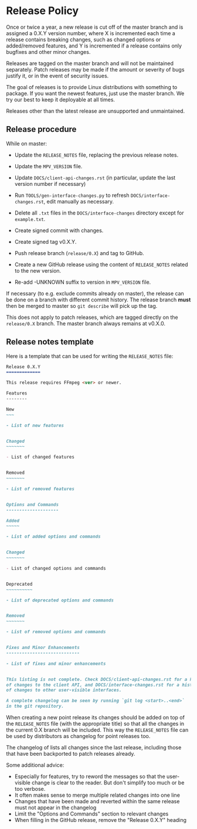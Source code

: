 Release Policy
==============

Once or twice a year, a new release is cut off of the master branch and is
assigned a 0.X.Y version number, where X is incremented each time a release
contains breaking changes, such as changed options or added/removed features,
and Y is incremented if a release contains only bugfixes and other minor
changes.

Releases are tagged on the master branch and will not be maintained separately.
Patch releases may be made if the amount or severity of bugs justify it, or in
the event of security issues.

The goal of releases is to provide Linux distributions with something to
package. If you want the newest features, just use the master branch.
We try our best to keep it deployable at all times.

Releases other than the latest release are unsupported and unmaintained.

Release procedure
-----------------

While on master:

- Update the `RELEASE_NOTES` file, replacing the previous release notes.

- Update the `MPV_VERSION` file.

- Update `DOCS/client-api-changes.rst` (in particular, update the last version
  number if necessary)

- Run `TOOLS/gen-interface-changes.py` to refresh `DOCS/interface-changes.rst`,
  edit manually as necessary.

- Delete all `.txt` files in the `DOCS/interface-changes` directory except for `example.txt`.

- Create signed commit with changes.

- Create signed tag v0.X.Y.

- Push release branch (`release/0.X`) and tag to GitHub.

- Create a new GitHub release using the content of `RELEASE_NOTES` related to
  the new version.

- Re-add -UNKNOWN suffix to version in `MPV_VERSION` file.

If necessary (to e.g. exclude commits already on master), the release can
be done on a branch with different commit history. The release branch **must**
then be merged to master so `git describe` will pick up the tag.

This does not apply to patch releases, which are tagged directly on the
`release/0.X` branch. The master branch always remains at v0.X.0.

Release notes template
----------------------

Here is a template that can be used for writing the `RELEASE_NOTES` file:

```markdown
Release 0.X.Y
=============

This release requires FFmpeg <ver> or newer.

Features
--------

New
~~~

- List of new features


Changed
~~~~~~~

- List of changed features


Removed
~~~~~~~

- List of removed features


Options and Commands
--------------------

Added
~~~~~

- List of added options and commands


Changed
~~~~~~~

- List of changed options and commands


Deprecated
~~~~~~~~~~

- List of deprecated options and commands


Removed
~~~~~~~

- List of removed options and commands


Fixes and Minor Enhancements
----------------------------

- List of fixes and minor enhancements


This listing is not complete. Check DOCS/client-api-changes.rst for a history
of changes to the client API, and DOCS/interface-changes.rst for a history
of changes to other user-visible interfaces.

A complete changelog can be seen by running `git log <start>..<end>`
in the git repository.
```

When creating a new point release its changes should be added on top of the
`RELEASE_NOTES` file (with the appropriate title) so that all the changes in
the current 0.X branch will be included. This way the `RELEASE_NOTES` file
can be used by distributors as changelog for point releases too.

The changelog of lists all changes since the last release, including those
that have been backported to patch releases already.

Some additional advice:
- Especially for features, try to reword the messages so that the user-visible
  change is clear to the reader. But don't simplify too much or be too verbose.
- It often makes sense to merge multiple related changes into one line
- Changes that have been made and reverted within the same release must not
  appear in the changelog
- Limit the "Options and Commands" section to relevant changes
- When filling in the GitHub release, remove the "Release 0.X.Y" heading

